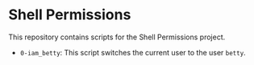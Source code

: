 
# Shell Permissions

This repository contains scripts for the Shell Permissions project.

- `0-iam_betty`: This script switches the current user to the user `betty`.


